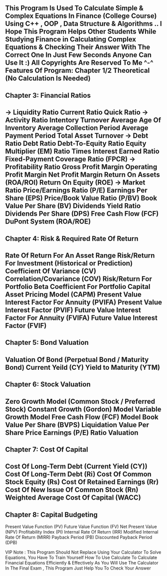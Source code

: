 This Program Is Used To Calculate Simple & Complex Equations In Finance (College Course)
Using C++ , OOP , Data Structure & Algorithms .. I Hope This Program Helps Other Students While Studying Finance in Calculating
Complex Equations & Checking Their Answer With The Correct One In Just Few Seconds 
Anyone Can Use It :)
All Copyrights Are Reserved To Me ^-^
Features Of Program:
Chapter 1/2 Theoretical (No Calculation Is Needed)
---------------------------
Chapter 3: Financial Ratios
--------------------------- 
-> Liquidity Ratio
Current Ratio
Quick Ratio
-> Activity Ratio
Intentory Turnover
Average Age Of Inventory
Average Collection Period
Average Payment Period
Total Asset Turnover
-> Debt Ratio
Debt Ratio
Debt-To-Equity Ratio
Equity Multiplier (EM) Ratio
Times Interest Earned Ratio
Fixed-Payment Coverage Ratio (FPCR)
-> Profitability Ratio
Gross Profit Margin
Operating Profit Margin
Net Profit Margin
Return On Assets (ROA/ROI)
Return On Equity (ROE)
-> Market Ratio
Price/Earnings Ratio (P/E)
Earnings Per Share (EPS)
Price/Book Value Ratio (P/BV)
Book Value Per Share (BV)
Dividends Yield Ratio
Dividends Per Share (DPS)
Free Cash Flow (FCF)
DuPont System (ROA/ROE)
-----------------------------------------
Chapter 4: Risk & Required Rate Of Return
-----------------------------------------
Rate Of Return For An Asset
Range
Risk/Return For Investment (Historical or Prediction)
Coefficient Of Variance (CV)
Correlation/Covariance (COV)
Risk/Return For Portfolio 
Beta Coefficient For Portfolio
Capital Asset Pricing Model (CAPM)
Present Value Interest Factor For Annuity (PVIFA)
Present Value Interest Factor (PVIF)
Future Value Interest Factor For Annuity (FVIFA)
Future Value Interest Factor (FVIF)
-------------------------
Chapter 5: Bond Valuation
-------------------------
Valuation Of Bond (Perpetual Bond / Maturity Bond)
Current Yeild (CY)
Yield to Maturity (YTM)
--------------------------
Chapter 6: Stock Valuation
--------------------------
Zero Growth Model (Common Stock / Preferred Stock)
Constant Growth (Gordon) Model 
Variable Growth Model 
Free Cash Flow (FCF) Model
Book Value Per Share (BVPS)
Liquidation Value Per Share
Price Earnings (P/E) Ratio Valuation
--------------------------
Chapter 7: Cost Of Capital
--------------------------
Cost Of Long-Term Debt (Current Yield (CY))
Cost Of Long-Term Debt (Ri)
Cost Of Common Stock Equity (Rs)
Cost Of Retained Earnings (Rr)
Cost Of New Issue Of Common Stock (Rn)
Weighted Average Cost Of Capital (WACC)
----------------------------
Chapter 8: Capital Budgeting
----------------------------
Present Value Function (PV)
Future Value Function (FV)
Net Present Value (NPV)
Profitability Index (PI)
Internal Rate Of Return (IRR)
Modified Internal Rate Of Return (MIRR)
Payback Period (PB)
Discounted Payback Period (DPB)

VIP Note : This Program Should Not Replace Using Your Calculator To Solve Equations, You Have To Train Yourself How To Use Calculate To Calculate 
Financial Equations Efficiently & Effectively As You Will Use The Calculator In The Final Exam , This Program Just Help You To Check Your Answer 

